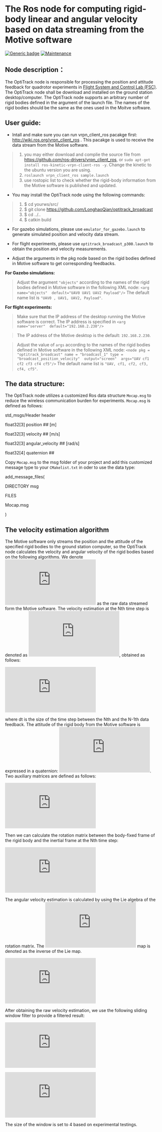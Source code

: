 # The Ros node for computing rigid-body linear and angular velocity based on data streaming from the Motive software

[![Generic badge](https://img.shields.io/badge/OptiTrack%20Data%20Processing-latest-brightgreen)](https://shields.io/) [![Maintenance](https://img.shields.io/badge/Maintained%3F-yes-green.svg)](https://GitHub.com/Naereen/StrapDown.js/graphs/commit-activity) 

## Node description：

The OptiTrack node is responsible for processing the position and attitude feedback for quadrotor experiments in [Flight System and Control Lab (FSC)](https://www.flight.utias.utoronto.ca/fsc/index.php/payload/). 
The OptiTrack node shall be download and installed on the ground station desktop/computer. The OptiTrack node supports an arbitrary number of rigid bodies defined in the argument of the launch file. The names of the rigid bodies should be the same as the ones used in the Moitve software.

## User guide:

- Intall and make sure you can run vrpn_client_ros pacakge first: http://wiki.ros.org/vrpn_client_ros . This pacakge is used to receive the data stream from the Motive software.

> 1. you may either download and complie the source file from https://github.com/ros-drivers/vrpn_client_ros, or `sudo apt-get install ros-kinetic-vrpn-client-ros -y`. Change the kinetic to the ubuntu version you are using. 
> 2. `roslaunch vrpn_client_ros sample.launch`
> 3. use rostopic list to check whether the rigid-body information from the Motive software is published and updated.

- You may install the OptiTrack node using the following commands:

> 1. $ cd yourws/src/
> 2. $ git clone https://github.com/LonghaoQian/optitrack_broadcast
> 3. $ cd ../..
> 4. $ catkin build

- For gazebo simulations, please use `emulator_for_gazebo.launch` to generate simulated position and velocity data stream.

- For flight experiments, please use `optitrack_broadcast_p300.launch` to obtain the position and velocity measurements. 

- Adjust the arguments in the pkg node based on the rigid bodies defined in Motive software to get corresponding feedbacks.

**For Gazebo simulations:**

>Adjust the argument `"objects"` according to the names of the rigid bodies defined in Motive software in the following XML node:
`<arg  name="objects"  default="UAV0 UAV1 UAV2 Payload"/>`
The default name list is `"UAV0 , UAV1, UAV2, Payload"`.

**For flight experiments:**
>Make sure that the IP address of the desktop running the Motive software is correct. The IP address is specified in
`<arg  name="server"  default="192.168.2.230"/>`

>The IP address of the Motive desktop is the default: `192.168.2.230`.

>Adjust the value of  `args`  according to the names of the rigid bodies defined in Motive software in the following XML node:
`<node pkg = "optitrack_broadcast" name = "broadcast_1" type = "broadcast_position_velocity"  output="screen"  args="UAV cf1 cf2 cf3 cf4 cf5"/>`
The default name list is `"UAV, cf1, cf2, cf3, cf4, cf5"`.

## The data structure:

The OptiTrack node utilizes a customized Ros data structure `Mocap.msg` to reduce the wireless communication burden for experiments. `Mocap.msg` is defined as follows:

std_msgs/Header header

float32[3] position ## [m]

float32[3] velocity ## [m/s]

float32[3] angular_velocity ## [rad/s]

float32[4] quaternion ##

Copy  `Mocap.msg` to the msg folder of your project and add this customized message type to your `CMakelist.txt` in oder to use the data type:

add_message_files(

DIRECTORY msg

FILES

Mocap.msg

)

## The velocity estimation algorithm

The Motive software only streams the position and the attitude of the specified rigid bodies to the ground station computer, so the OptiTrack node calculates the velocity and angular velocity of the rigid bodies based on the following algorithms. We denote ![equation](https://latex.codecogs.com/gif.latex?%5Cboldsymbol%7Bx%7D_%7Braw%7D) as the raw data streamed form the Motive software. The velocity estimation at the Nth time step is denoted as ![equation](https://latex.codecogs.com/gif.latex?%5Cboldsymbol%7Bv%7D_%7BI%2Craw%7D%5BN%5D), obtained as follows:

![equation](https://latex.codecogs.com/gif.latex?%5Cboldsymbol%7Bv%7D_%7BI%2Craw%7D%5BN%5D%20%5Capprox%20%28%5Cboldsymbol%7Bx%7D_%7Braw%7D%5BN%5D%20-%20%5Cboldsymbol%7Bx%7D_%7Braw%7D%5BN-1%5D%29/dt)

where dt is the size of the time step between the Nth and the N-1th data feedback. The attitude of the rigid body from the Motive software is expressed in a quaternion: ![equation](https://latex.codecogs.com/gif.latex?%5Cboldsymbol%7Bq%7D%5BN%5D%20%3D%20%5Cbegin%7Bbmatrix%7D%20q_0%20%26%20q_1%20%26%20q_2%20%26%20q_3%20%5Cend%7Bbmatrix%7D%5ET). Two auxiliary matrices are defined as follows:

![equation](https://latex.codecogs.com/gif.latex?%5Cboldsymbol%7B%5Cmathcal%7BL%7D%7D%28%5Cboldsymbol%7Bq%7D%29%20%3D%20%5Cbegin%7Bbmatrix%7D%20-%20q_1%20%26%20q_0%20%26%20q_3%20%26%20-q_2%5C%5C%20-q_2%20%26%20-q_3%20%26%20q_0%20%26%20q_1%5C%5C%20-q_3%20%26%20q_2%20%26%20-q_1%20%26%20q_0%20%5Cend%7Bbmatrix%7D%3B%5Cboldsymbol%7B%5Cmathcal%7BR%7D%7D%28%5Cboldsymbol%7Bq%7D%29%20%3D%20%5Cbegin%7Bbmatrix%7D%20-q_1%20%26%20q_0%20%26%20-q_3%20%26%20q_2%5C%5C%20-q_2%20%26%20q_3%20%26%20q_0%20%26%20-q_1%5C%5C%20-q_3%20%26%20-q_2%20%26%20q_1%20%26%20q_0%20%5Cend%7Bbmatrix%7D)

Then we can calculate the rotation matrix between the body-fixed frame of the rigid body and the inertial frame at the Nth time step:

![equation](https://latex.codecogs.com/gif.latex?%5Cboldsymbol%7BR%7D_%7BIB%7D%5BN%5D%20%3D%20%5Cboldsymbol%7B%5Cmathcal%7BR%7D%7D%28%5Cboldsymbol%7Bq%7D%5BN%5D%29%20%5Cboldsymbol%7B%5Cmathcal%7BL%7D%7D%28%5Cboldsymbol%7Bq%7D%5BN%5D%29%20%5ET)

The angular velocity estimation is calculated by using the Lie algebra of the rotation matrix. The ![equation](https://latex.codecogs.com/gif.latex?%7B%7D%5E%7B%5Cvee%7D) map is denoted as the inverse of the Lie map. 

![equation](https://latex.codecogs.com/gif.latex?%5Cboldsymbol%7B%5Comega%7D_%7BB%2Craw%7D%5BN%5D%20%5Capprox%20-%20%28%5Cboldsymbol%7BR%7D_%7BBI%7D%5BN%5D%20%5Cboldsymbol%7BR%7D_%7BIB%7D%5BN-1%5D/dt%29%5E%7B%5Cvee%7D)

After obtaining the raw velocity estimation, we use the following sliding window filter to provide a filtered result:

![equation](https://latex.codecogs.com/gif.latex?%5Cboldsymbol%7Bv%7D_%7BI%7D%5BN%5D%20%3D%20%5Csum%5E%7Bm-1%7D_%7Bi%20%3D%200%7D%20%5Cmu_j%20%5Cboldsymbol%7Bv%7D_%7BI%2Craw%7D%5BN-i%5D%3B%20%5Csum%5E%7Bm-1%7D_%7Bi%20%3D%200%7D%20%5Cmu_j%20%3D%201)

![equation](https://latex.codecogs.com/gif.latex?%5Cboldsymbol%7B%5Comega%7D_%7BB%7D%5BN%5D%20%3D%20%5Csum%5E%7Bm-1%7D_%7Bi%20%3D%200%7D%20%5Cmu_j%20%5Cboldsymbol%7B%5Comega%7D_%7BB%2Craw%7D%5BN-i%5D%3B%20%5Csum%5E%7Bm-1%7D_%7Bi%20%3D%200%7D%20%5Cmu_j%20%3D%201)

The size of the window is set to 4 based on experimental testings.
